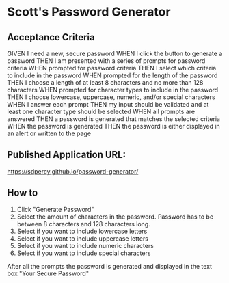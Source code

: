 # Scott's Password Generator

## Acceptance Criteria

GIVEN I need a new, secure password
WHEN I click the button to generate a password
THEN I am presented with a series of prompts for password criteria
WHEN prompted for password criteria
THEN I select which criteria to include in the password
WHEN prompted for the length of the password
THEN I choose a length of at least 8 characters and no more than 128 characters
WHEN prompted for character types to include in the password
THEN I choose lowercase, uppercase, numeric, and/or special characters
WHEN I answer each prompt
THEN my input should be validated and at least one character type should be selected
WHEN all prompts are answered
THEN a password is generated that matches the selected criteria
WHEN the password is generated
THEN the password is either displayed in an alert or written to the page

## Published Application URL:

https://sdpercy.github.io/password-generator/

## How to 

1. Click "Generate Password"
2. Select the amount of characters in the password.  Password has to be between 8 characters and 128 characters long.
3. Select if you want to include lowercase letters
4. Select if you want to include uppercase letters
5. Select if you want to include numeric characters
6. Select if you want to include special characters

After all the prompts the password is generated and displayed in the text box "Your Secure Password"
